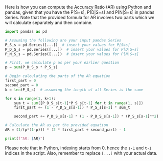 Here is how you can compute the Accuracy Ratio (AR) using Python and pandas, given that you have the P[S=s], P[D|S=s] and P[N|S=s] in pandas Series. Note that the provided formula for AR involves two parts which we will calculate separately and then combine. 

```python
import pandas as pd

# Assuming the following are your input pandas Series
P_S_s = pd.Series([...])  # insert your values for P[S=s]
P_D_S_s = pd.Series([...])  # insert your values for P[D|S=s]
P_N_S_s = pd.Series([...])  # insert your values for P[N|S=s]

# First, we calculate p as per your earlier question
p = sum(P_D_S_s * P_S_s)

# Begin calculating the parts of the AR equation
first_part = 0
second_part = 0
k = len(P_S_s)  # assuming the length of all Series is the same

for s in range(1, k+1):
    sum_t = sum([P_D_S_s[t-1]*P_S_s[t-1] for t in range(1, s)])
    first_part += (1 - P_D_S_s[s-1]) * P_S_s[s-1] * sum_t

    second_part += P_D_S_s[s-1] * (1 - P_D_S_s[s-1]) * (P_S_s[s-1]**2)

# Calculate the AR as per the provided equation
AR = (1/(p*(1-p))) * (2 * first_part + second_part) - 1

print(f"AR: {AR}")
```

Please note that in Python, indexing starts from 0, hence the `s-1` and `t-1` indices in the script. Also, remember to replace `[...]` with your actual data.
